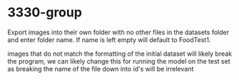 # 3330-group

Export images into their own folder with no other files in the datasets folder and enter folder name.
If name is left empty will default to FoodTest1.

images that do not match the formatting of the initial dataset will likely break the program, 
we can likely change this for running the model on the test set as breaking the name of the file down into id's will be irrelevant